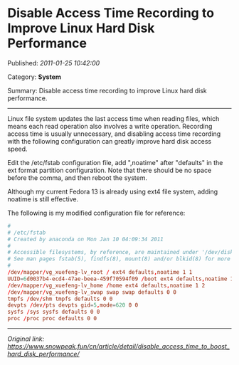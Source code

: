 # Disable Access Time Recording to Improve Linux Hard Disk Performance

Published: *2011-01-25 10:42:00*

Category: __System__

Summary: Disable access time recording to improve Linux hard disk performance.

---------


Linux file system updates the last access time when reading files, which means each read operation also involves a write operation. Recording access time is usually unnecessary, and disabling access time recording with the following configuration can greatly improve hard disk access speed.

Edit the /etc/fstab configuration file, add ",noatime" after "defaults" in the ext format partition configuration. Note that there should be no space before the comma, and then reboot the system.

Although my current Fedora 13 is already using ext4 file system, adding noatime is still effective.

The following is my modified configuration file for reference:

```conf
#
# /etc/fstab
# Created by anaconda on Mon Jan 10 04:09:34 2011
#
# Accessible filesystems, by reference, are maintained under '/dev/disk'
# See man pages fstab(5), findfs(8), mount(8) and/or blkid(8) for more info
#
/dev/mapper/vg_xuefeng-lv_root / ext4 defaults,noatime 1 1
UUID=6d0037b4-ecd4-47ae-beea-459f70594f09 /boot ext4 defaults,noatime 1 2
/dev/mapper/vg_xuefeng-lv_home /home ext4 defaults,noatime 1 2
/dev/mapper/vg_xuefeng-lv_swap swap swap defaults 0 0
tmpfs /dev/shm tmpfs defaults 0 0
devpts /dev/pts devpts gid=5,mode=620 0 0
sysfs /sys sysfs defaults 0 0
proc /proc proc defaults 0 0
```


---
*Original link: https://www.snowpeak.fun/cn/article/detail/disable_access_time_to_boost_hard_disk_performance/*
